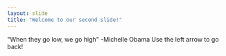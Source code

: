 ```yaml
---
layout: slide
title: "Welcome to our second slide!"
---
```

"When they go low, we go high" -Michelle Obama
Use the left arrow to go back!
